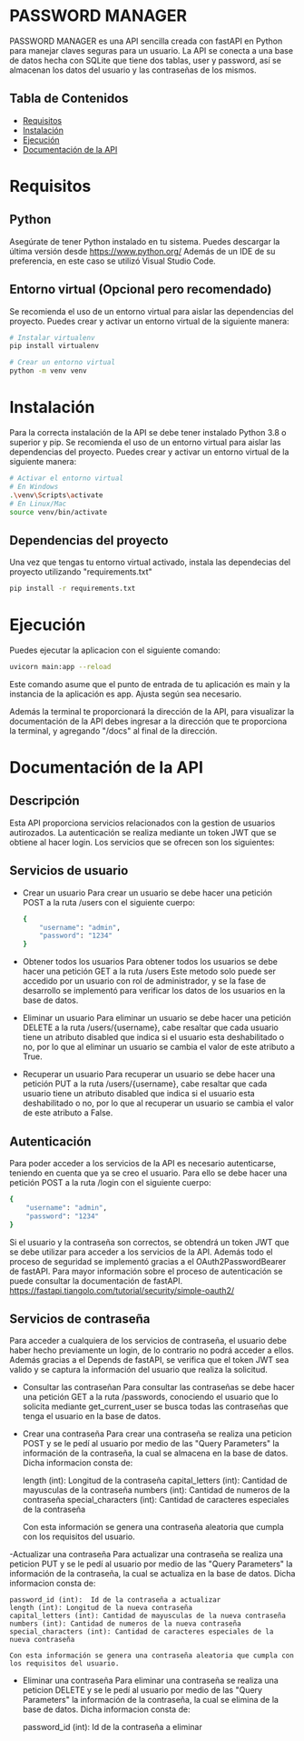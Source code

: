 # PASSWORD MANAGER

PASSWORD MANAGER es una API sencilla creada con fastAPI en Python para manejar claves seguras para un usuario. La API se conecta a una base de datos hecha con SQLite que tiene dos tablas, user y password, así se almacenan los datos del usuario y las contraseñas de los mismos.

## Tabla de Contenidos

- [Requisitos](#requisitos)
- [Instalación](#instalación)
- [Ejecución](#ejecución)
- [Documentación de la API](#documentación-de-la-api)

# Requisitos

## Python
Asegúrate de tener Python instalado en tu sistema. Puedes descargar la última versión desde https://www.python.org/
Además de un IDE de su preferencia, en este caso se utilizó Visual Studio Code.

## Entorno virtual (Opcional pero recomendado)
Se recomienda el uso de un entorno virtual para aislar las dependencias del proyecto. Puedes crear y activar un entorno virtual de la siguiente manera:

```bash
# Instalar virtualenv
pip install virtualenv

# Crear un entorno virtual
python -m venv venv


```


# Instalación
Para la correcta instalación de la API se debe tener instalado Python 3.8 o superior y pip. Se recomienda el uso de un entorno virtual para aislar las dependencias del proyecto. Puedes crear y activar un entorno virtual de la siguiente manera:

```bash
# Activar el entorno virtual
# En Windows
.\venv\Scripts\activate
# En Linux/Mac
source venv/bin/activate
```

## Dependencias del proyecto
Una vez que tengas tu entorno virtual activado, instala las dependecias del proyecto utilizando "requirements.txt"
```bash
pip install -r requirements.txt
```

# Ejecución
Puedes ejecutar la aplicacion con el siguiente comando:
```bash
uvicorn main:app --reload
```
Este comando asume que el punto de entrada de tu aplicación es main y la instancia de la aplicación es app. Ajusta según sea necesario.

Además la terminal te proporcionará la dirección de la API, para visualizar la documentación de la API debes ingresar a la dirección que te proporciona la terminal, y agregando "/docs" al final de la dirección.

# Documentación de la API

## Descripción
Esta API proporciona servicios relacionados con la gestion de usuarios autirozados. La autenticación se realiza mediante un token JWT que se obtiene al hacer login. Los servicios que se ofrecen son los siguientes:

## Servicios de usuario
- Crear un usuario
    Para crear un usuario se debe hacer una petición POST a la ruta /users con el siguiente cuerpo:
    ```bash
    {
        "username": "admin",
        "password": "1234"
    }
    ```

- Obtener todos los usuarios
    Para obtener todos los usuarios se debe hacer una petición GET a la ruta /users
    Este metodo solo puede ser accedido por un usuario con rol de administrador, y se la fase de desarrollo se implementó para verificar los datos de los usuarios en la base de datos.
    
- Eliminar un usuario
    Para eliminar un usuario se debe hacer una petición DELETE a la ruta /users/{username}, cabe resaltar que cada usuario tiene un atributo disabled que indica si el usuario esta deshabilitado o no, por lo que al eliminar un usuario se cambia el valor de este atributo a True.

- Recuperar un usuario
    Para recuperar un usuario se debe hacer una petición PUT a la ruta /users/{username}, cabe resaltar que cada usuario tiene un atributo disabled que indica si el usuario esta deshabilitado o no, por lo que al recuperar un usuario se cambia el valor de este atributo a False.


## Autenticación
Para poder acceder a los servicios de la API es necesario autenticarse, teniendo en cuenta que ya se creo el usuario. Para ello se debe hacer una petición POST a la ruta /login con el siguiente cuerpo:
```bash
{
    "username": "admin",
    "password": "1234"
}
```
Si el usuario y la contraseña son correctos, se obtendrá un token JWT que se debe utilizar para acceder a los servicios de la API. Además todo el proceso de seguridad se implementó gracias a el OAuth2PasswordBearer de fastAPI. Para mayor información sobre el proceso de autenticación se puede consultar la documentación de fastAPI. https://fastapi.tiangolo.com/tutorial/security/simple-oauth2/

## Servicios de contraseña
Para acceder a cualquiera de los servicios de contraseña, el usuario debe haber hecho previamente un login, de lo contrario no podrá acceder a ellos. Además gracias a el Depends de fastAPI, se verifica que el token JWT sea valido y se captura la información del usuario que realiza la solicitud.

- Consultar las contraseñan
    Para consultar las contraseñas se debe hacer una petición GET a la ruta /passwords, conociendo el usuario que lo solicita mediante get_current_user se busca todas las contraseñas que tenga el usuario en la base de datos.

- Crear una contraseña
    Para crear una contraseña se realiza una peticion POST y se le pedí al usuario por medio de las "Query Parameters" la información de la contraseña, la cual se almacena en la base de datos. Dicha informacion consta de:

    length (int): Longitud de la contraseña
    capital_letters (int): Cantidad de mayusculas de la contraseña
    numbers (int): Cantidad de numeros de la contraseña
    special_characters (int): Cantidad de caracteres especiales de la contraseña

    Con esta información se genera una contraseña aleatoria que cumpla con los requisitos del usuario.

-Actualizar una contraseña
    Para actualizar una contraseña se realiza una peticion PUT y se le pedí al usuario por medio de las "Query Parameters" la información de la contraseña, la cual se actualiza en la base de datos. Dicha informacion consta de:

    password_id (int):  Id de la contraseña a actualizar
    length (int): Longitud de la nueva contraseña
    capital_letters (int): Cantidad de mayusculas de la nueva contraseña
    numbers (int): Cantidad de numeros de la nueva contraseña
    special_characters (int): Cantidad de caracteres especiales de la nueva contraseña

    Con esta información se genera una contraseña aleatoria que cumpla con los requisitos del usuario.

- Eliminar una contraseña
    Para eliminar una contraseña se realiza una peticion DELETE y se le pedí al usuario por medio de las "Query Parameters" la información de la contraseña, la cual se elimina de la base de datos. Dicha informacion consta de:

    password_id (int): Id de la contraseña a eliminar


